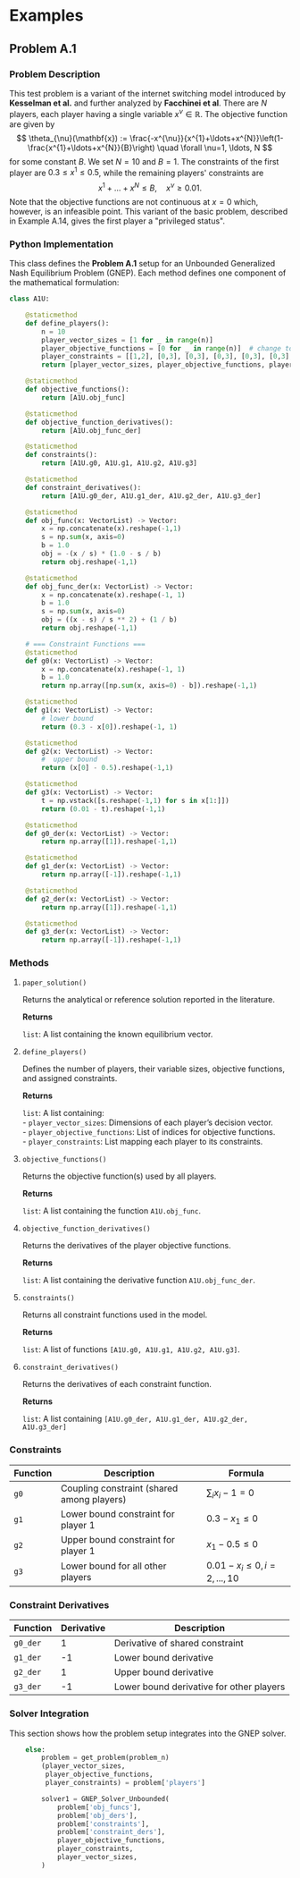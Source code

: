 # Examples

## Problem A.1 
### **Problem Description**
This test problem is a variant of the internet switching model introduced by **Kesselman et al.** and further analyzed by **Facchinei et al**. There are $N$ players, each player having a single variable $x^{\nu} \in \mathbb{R}$. The objective function are given by $$ \theta_{\nu}(\mathbf{x}) := \frac{-x^{\nu}}{x^{1}+\ldots+x^{N}}\left(1-\frac{x^{1}+\ldots+x^{N}}{B}\right) \quad \forall \nu=1, \ldots, N $$ for some constant $B$. We set $N=10$ and $B=1$. The constraints of the first player are $0.3 \leq x^{1} \leq 0.5$, while the remaining players' constraints are $$ x^{1}+\ldots+x^{N} \leq B, \quad x^{\nu} \geq 0.01. $$ Note that the objective functions are not continuous at $x=0$ which, however, is an infeasible point. This variant of the basic problem, described in Example A.14, gives the first player a "privileged status".

### **Python Implementation**
This class defines the **Problem A.1** setup for an Unbounded Generalized Nash Equilibrium Problem (GNEP).
Each method defines one component of the mathematical formulation:


```python
class A1U:

    @staticmethod
    def define_players():
        n = 10
        player_vector_sizes = [1 for _ in range(n)]
        player_objective_functions = [0 for _ in range(n)]  # change to all 0s
        player_constraints = [[1,2], [0,3], [0,3], [0,3], [0,3], [0,3], [0,3], [0,3], [0,3], [0,3]]
        return [player_vector_sizes, player_objective_functions, player_constraints]

    @staticmethod
    def objective_functions():
        return [A1U.obj_func]

    @staticmethod
    def objective_function_derivatives():
        return [A1U.obj_func_der]

    @staticmethod
    def constraints():
        return [A1U.g0, A1U.g1, A1U.g2, A1U.g3]

    @staticmethod
    def constraint_derivatives():
        return [A1U.g0_der, A1U.g1_der, A1U.g2_der, A1U.g3_der]

    @staticmethod
    def obj_func(x: VectorList) -> Vector:
        x = np.concatenate(x).reshape(-1,1)
        s = np.sum(x, axis=0)
        b = 1.0
        obj = -(x / s) * (1.0 - s / b)
        return obj.reshape(-1,1)

    @staticmethod
    def obj_func_der(x: VectorList) -> Vector:
        x = np.concatenate(x).reshape(-1, 1)
        b = 1.0
        s = np.sum(x, axis=0)
        obj = ((x - s) / s ** 2) + (1 / b)
        return obj.reshape(-1,1)

    # === Constraint Functions ===
    @staticmethod
    def g0(x: VectorList) -> Vector:
        x = np.concatenate(x).reshape(-1, 1)
        b = 1.0
        return np.array([np.sum(x, axis=0) - b]).reshape(-1,1)

    @staticmethod
    def g1(x: VectorList) -> Vector:
        # lower bound
        return (0.3 - x[0]).reshape(-1, 1)

    @staticmethod
    def g2(x: VectorList) -> Vector:
        #  upper bound
        return (x[0] - 0.5).reshape(-1,1)

    @staticmethod
    def g3(x: VectorList) -> Vector:
        t = np.vstack([s.reshape(-1,1) for s in x[1:]])
        return (0.01 - t).reshape(-1,1)

    @staticmethod
    def g0_der(x: VectorList) -> Vector:
        return np.array([1]).reshape(-1,1)

    @staticmethod
    def g1_der(x: VectorList) -> Vector:
        return np.array([-1]).reshape(-1,1)

    @staticmethod
    def g2_der(x: VectorList) -> Vector:
        return np.array([1]).reshape(-1,1)

    @staticmethod
    def g3_der(x: VectorList) -> Vector:
        return np.array([-1]).reshape(-1,1)
```
### **Methods**
1. `paper_solution()`  

    Returns the analytical or reference solution reported in the literature.

    **Returns**  

    `list`: A list containing the known equilibrium vector.

2. `define_players()`  

    Defines the number of players, their variable sizes, objective functions, and assigned constraints.  

    **Returns**  

    `list`: A list containing:  
            - `player_vector_sizes`: Dimensions of each player’s decision vector.  
            - `player_objective_functions`: List of indices for objective functions.  
            - `player_constraints`: List mapping each player to its constraints.  

3. `objective_functions()`  

    Returns the objective function(s) used by all players.

    **Returns**  
    
    `list`: A list containing the function `A1U.obj_func`.

4. `objective_function_derivatives()`  

    Returns the derivatives of the player objective functions.  

    **Returns**  
    
    `list`: A list containing the derivative function `A1U.obj_func_der`.

5. `constraints()`  

    Returns all constraint functions used in the model.

    **Returns**  
    
    `list`: A list of functions `[A1U.g0, A1U.g1, A1U.g2, A1U.g3]`.

6. `constraint_derivatives()`  

    Returns the derivatives of each constraint function.

    **Returns**  
    
    `list`: A list containing `[A1U.g0_der, A1U.g1_der, A1U.g2_der, A1U.g3_der]`  

### **Constraints**
| Function | Description                                | Formula                            |
| -------- | ------------------------------------------ |------------------------------------|
| `g0`     | Coupling constraint (shared among players) | $\sum_i x_i - 1 = 0$               |
| `g1`     | Lower bound constraint for player 1        | $0.3 - x_1 \le 0$                  |
| `g2`     | Upper bound constraint for player 1        | $x_1 - 0.5 \le 0$                  |
| `g3`     | Lower bound for all other players          | $0.01 - x_i \le 0,   i = 2,...,10$ |

### **Constraint Derivatives**
| Function | Derivative | Description                              |
| -------- |------------| ---------------------------------------- |
| `g0_der` | 1          | Derivative of shared constraint          |
| `g1_der` | -1         | Lower bound derivative                   |
| `g2_der` | 1          | Upper bound derivative                   |
| `g3_der` | -1         | Lower bound derivative for other players |

### **Solver Integration**
This section shows how the problem setup integrates into the GNEP solver.

```python
    else:
        problem = get_problem(problem_n)
        (player_vector_sizes,
         player_objective_functions,
         player_constraints) = problem['players']

        solver1 = GNEP_Solver_Unbounded(
            problem['obj_funcs'],
            problem['obj_ders'],
            problem['constraints'],
            problem['constraint_ders'],
            player_objective_functions,
            player_constraints,
            player_vector_sizes,
        )
```


